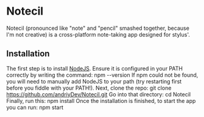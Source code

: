 # Notecil
Notecil (pronounced like "note" and "pencil" smashed together, because I'm not creative) is a cross-platform note-taking app designed for stylus'.
## Installation
The first step is to install [NodeJS](https://nodejs.org/en/download/). Ensure it is configured in your PATH correctly by writing the command:
    npm --version
If npm could not be found, you will need to manually add NodeJS to your path (try restarting first before you fiddle with your PATH!).
Next, clone the repo:
    git clone https://github.com/andriyDev/Notecil.git
Go into that directory:
	cd Notecil
Finally, run this:
    npm install
Once the installation is finished, to start the app you can run:
    npm start

